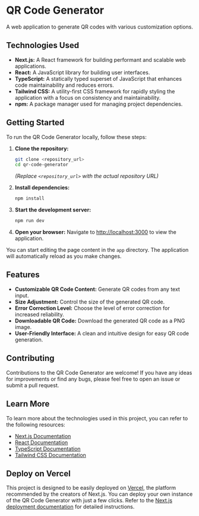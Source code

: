 # QR Code Generator

A web application to generate QR codes with various customization options.

## Technologies Used

- **Next.js:** A React framework for building performant and scalable web applications.
- **React:** A JavaScript library for building user interfaces.
- **TypeScript:** A statically typed superset of JavaScript that enhances code maintainability and reduces errors.
- **Tailwind CSS:** A utility-first CSS framework for rapidly styling the application with a focus on consistency and maintainability.
- **npm:** A package manager used for managing project dependencies.

## Getting Started

To run the QR Code Generator locally, follow these steps:

1. **Clone the repository:**
   ```bash
   git clone <repository_url>
   cd qr-code-generator
   ```
   *(Replace `<repository_url>` with the actual repository URL)*

2. **Install dependencies:**
   ```bash
   npm install
   ```

3. **Start the development server:**
   ```bash
   npm run dev
   ```

4. **Open your browser:**
   Navigate to [http://localhost:3000](http://localhost:3000) to view the application.

You can start editing the page content in the `app` directory. The application will automatically reload as you make changes.

## Features

- **Customizable QR Code Content:** Generate QR codes from any text input.
- **Size Adjustment:** Control the size of the generated QR code.
- **Error Correction Level:** Choose the level of error correction for increased reliability.
- **Downloadable QR Code:** Download the generated QR code as a PNG image.
- **User-Friendly Interface:** A clean and intuitive design for easy QR code generation.

## Contributing

Contributions to the QR Code Generator are welcome! If you have any ideas for improvements or find any bugs, please feel free to open an issue or submit a pull request.

## Learn More

To learn more about the technologies used in this project, you can refer to the following resources:

- [Next.js Documentation](https://nextjs.org/docs)
- [React Documentation](https://react.dev/docs)
- [TypeScript Documentation](https://www.typescriptlang.org/docs/)
- [Tailwind CSS Documentation](https://tailwindcss.com/docs)

## Deploy on Vercel

This project is designed to be easily deployed on [Vercel](https://vercel.com/), the platform recommended by the creators of Next.js. You can deploy your own instance of the QR Code Generator with just a few clicks. Refer to the [Next.js deployment documentation](https://nextjs.org/docs/app/building-your-application/deploying) for detailed instructions.
